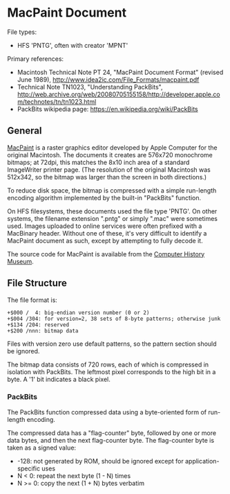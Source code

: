 # MacPaint Document #

File types:
 - HFS 'PNTG', often with creator 'MPNT'

Primary references:
 - Macintosh Technical Note PT 24, "MacPaint Document Format" (revised June 1989),
   http://www.idea2ic.com/File_Formats/macpaint.pdf
 - Technical Note TN1023, "Understanding PackBits",
   http://web.archive.org/web/20080705155158/http://developer.apple.com/technotes/tn/tn1023.html
 - PackBits wikipedia page: https://en.wikipedia.org/wiki/PackBits

## General ##

[MacPaint](https://en.wikipedia.org/wiki/MacPaint) is a raster graphics editor developed by
Apple Computer for the original Macintosh.  The documents it creates are 576x720 monochrome
bitmaps; at 72dpi, this matches the 8x10 inch area of a standard ImageWriter printer page.  (The
resolution of the original Macintosh was 512x342, so the bitmap was larger than the screen in
both directions.)

To reduce disk space, the bitmap is compressed with a simple run-length encoding algorithm
implemented by the built-in "PackBits" function.

On HFS filesystems, these documents used the file type 'PNTG'.  On other systems, the filename
extension ".pntg" or simply ".mac" were sometimes used.  Images uploaded to online services were
often prefixed with a MacBinary header.  Without one of these, it's very difficult to identify
a MacPaint document as such, except by attempting to fully decode it.

The source code for MacPaint is available from the
[Computer History Museum](https://computerhistory.org/blog/macpaint-and-quickdraw-source-code/).

## File Structure ##

The file format is:
```
+$000 /  4: big-endian version number (0 or 2)
+$004 /304: for version=2, 38 sets of 8-byte patterns; otherwise junk
+$134 /204: reserved
+$200 /nnn: bitmap data
```
Files with version zero use default patterns, so the pattern section should be ignored.

The bitmap data consists of 720 rows, each of which is compressed in isolation with PackBits.
The leftmost pixel corresponds to the high bit in a byte.  A '1' bit indicates a black pixel.

### PackBits ###

The PackBits function compressed data using a byte-oriented form of run-length encoding.

The compressed data has a "flag-counter" byte, followed by one or more data bytes, and then
the next flag-counter byte.  The flag-counter byte is taken as a signed value:

 - -128: not generated by ROM, should be ignored except for application-specific uses
 - N < 0: repeat the next byte (1 - N) times
 - N >= 0: copy the next (1 + N) bytes verbatim
